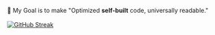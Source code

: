 🚀  My Goal is to make "Optimized **self-built** code, universally readable."\
\
[![GitHub Streak](https://streak-stats.demolab.com?user=thanhhoann&theme=radical&hide_border=true&card_width=501)](https://git.io/streak-stats)

<!--START_SECTION:activity-->
